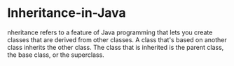 # Inheritance-in-Java
nheritance refers to a feature of Java programming that lets you create classes that are derived from other classes. A class that's based on another class inherits the other class. The class that is inherited is the parent class, the base class, or the superclass.
